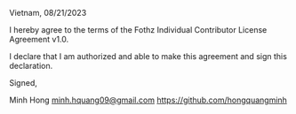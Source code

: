 Vietnam, 08/21/2023

I hereby agree to the terms of the Fothz Individual Contributor License
Agreement v1.0.

I declare that I am authorized and able to make this agreement and sign this
declaration.

Signed,

Minh Hong minh.hquang09@gmail.com https://github.com/hongquangminh

